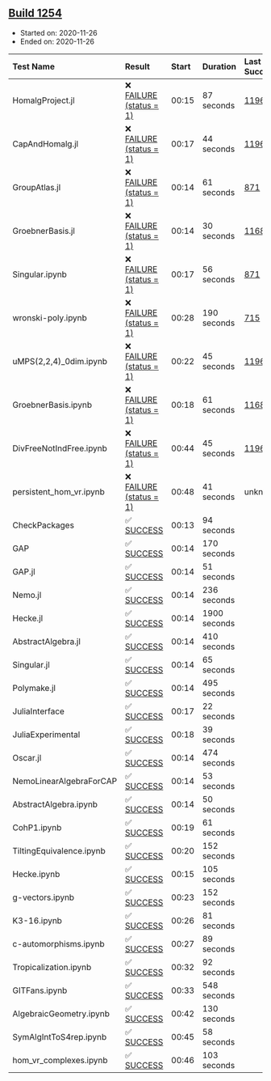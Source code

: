 ## [Build 1254](https://oscarci.mathematik.uni-kl.de/job/oscar-stable/1254/)

* Started on: 2020-11-26
* Ended on: 2020-11-26

| Test Name    | Result | Start | Duration | Last Success | First Failure |
|:-------------|:-------|:------|:---------|:-------------|:--------------|
| HomalgProject.jl | ❌ [FAILURE (status = 1)](https://oscarci.mathematik.uni-kl.de/job/oscar-stable/1254/artifact/logs/build-1254/HomalgProject.jl.log) | 00:15 | 87 seconds | [1196](https://oscarci.mathematik.uni-kl.de/job/oscar-stable/1196/) | [1197](https://oscarci.mathematik.uni-kl.de/job/oscar-stable/1197/) |
| CapAndHomalg.jl | ❌ [FAILURE (status = 1)](https://oscarci.mathematik.uni-kl.de/job/oscar-stable/1254/artifact/logs/build-1254/CapAndHomalg.jl.log) | 00:17 | 44 seconds | [1196](https://oscarci.mathematik.uni-kl.de/job/oscar-stable/1196/) | [1197](https://oscarci.mathematik.uni-kl.de/job/oscar-stable/1197/) |
| GroupAtlas.jl | ❌ [FAILURE (status = 1)](https://oscarci.mathematik.uni-kl.de/job/oscar-stable/1254/artifact/logs/build-1254/GroupAtlas.jl.log) | 00:14 | 61 seconds | [871](https://oscarci.mathematik.uni-kl.de/job/oscar-stable/871/) | [872](https://oscarci.mathematik.uni-kl.de/job/oscar-stable/872/) |
| GroebnerBasis.jl | ❌ [FAILURE (status = 1)](https://oscarci.mathematik.uni-kl.de/job/oscar-stable/1254/artifact/logs/build-1254/GroebnerBasis.jl.log) | 00:14 | 30 seconds | [1168](https://oscarci.mathematik.uni-kl.de/job/oscar-stable/1168/) | [1169](https://oscarci.mathematik.uni-kl.de/job/oscar-stable/1169/) |
| Singular.ipynb | ❌ [FAILURE (status = 1)](https://oscarci.mathematik.uni-kl.de/job/oscar-stable/1254/artifact/logs/build-1254/Singular.ipynb.log) | 00:17 | 56 seconds | [871](https://oscarci.mathematik.uni-kl.de/job/oscar-stable/871/) | [872](https://oscarci.mathematik.uni-kl.de/job/oscar-stable/872/) |
| wronski-poly.ipynb | ❌ [FAILURE (status = 1)](https://oscarci.mathematik.uni-kl.de/job/oscar-stable/1254/artifact/logs/build-1254/wronski-poly.ipynb.log) | 00:28 | 190 seconds | [715](https://oscarci.mathematik.uni-kl.de/job/oscar-stable/715/) | [716](https://oscarci.mathematik.uni-kl.de/job/oscar-stable/716/) |
| uMPS(2,2,4)_0dim.ipynb | ❌ [FAILURE (status = 1)](https://oscarci.mathematik.uni-kl.de/job/oscar-stable/1254/artifact/logs/build-1254/uMPS-2-2-4-_0dim.ipynb.log) | 00:22 | 45 seconds | [1196](https://oscarci.mathematik.uni-kl.de/job/oscar-stable/1196/) | [1197](https://oscarci.mathematik.uni-kl.de/job/oscar-stable/1197/) |
| GroebnerBasis.ipynb | ❌ [FAILURE (status = 1)](https://oscarci.mathematik.uni-kl.de/job/oscar-stable/1254/artifact/logs/build-1254/GroebnerBasis.ipynb.log) | 00:18 | 61 seconds | [1168](https://oscarci.mathematik.uni-kl.de/job/oscar-stable/1168/) | [1169](https://oscarci.mathematik.uni-kl.de/job/oscar-stable/1169/) |
| DivFreeNotIndFree.ipynb | ❌ [FAILURE (status = 1)](https://oscarci.mathematik.uni-kl.de/job/oscar-stable/1254/artifact/logs/build-1254/DivFreeNotIndFree.ipynb.log) | 00:44 | 45 seconds | [1196](https://oscarci.mathematik.uni-kl.de/job/oscar-stable/1196/) | [1197](https://oscarci.mathematik.uni-kl.de/job/oscar-stable/1197/) |
| persistent_hom_vr.ipynb | ❌ [FAILURE (status = 1)](https://oscarci.mathematik.uni-kl.de/job/oscar-stable/1254/artifact/logs/build-1254/persistent_hom_vr.ipynb.log) | 00:48 | 41 seconds | unknown | unknown |
| CheckPackages | ✅ [SUCCESS](https://oscarci.mathematik.uni-kl.de/job/oscar-stable/1254/artifact/logs/build-1254/CheckPackages.log) | 00:13 | 94 seconds |  |  |
| GAP | ✅ [SUCCESS](https://oscarci.mathematik.uni-kl.de/job/oscar-stable/1254/artifact/logs/build-1254/GAP.log) | 00:14 | 170 seconds |  |  |
| GAP.jl | ✅ [SUCCESS](https://oscarci.mathematik.uni-kl.de/job/oscar-stable/1254/artifact/logs/build-1254/GAP.jl.log) | 00:14 | 51 seconds |  |  |
| Nemo.jl | ✅ [SUCCESS](https://oscarci.mathematik.uni-kl.de/job/oscar-stable/1254/artifact/logs/build-1254/Nemo.jl.log) | 00:14 | 236 seconds |  |  |
| Hecke.jl | ✅ [SUCCESS](https://oscarci.mathematik.uni-kl.de/job/oscar-stable/1254/artifact/logs/build-1254/Hecke.jl.log) | 00:14 | 1900 seconds |  |  |
| AbstractAlgebra.jl | ✅ [SUCCESS](https://oscarci.mathematik.uni-kl.de/job/oscar-stable/1254/artifact/logs/build-1254/AbstractAlgebra.jl.log) | 00:14 | 410 seconds |  |  |
| Singular.jl | ✅ [SUCCESS](https://oscarci.mathematik.uni-kl.de/job/oscar-stable/1254/artifact/logs/build-1254/Singular.jl.log) | 00:14 | 65 seconds |  |  |
| Polymake.jl | ✅ [SUCCESS](https://oscarci.mathematik.uni-kl.de/job/oscar-stable/1254/artifact/logs/build-1254/Polymake.jl.log) | 00:14 | 495 seconds |  |  |
| JuliaInterface | ✅ [SUCCESS](https://oscarci.mathematik.uni-kl.de/job/oscar-stable/1254/artifact/logs/build-1254/JuliaInterface.log) | 00:17 | 22 seconds |  |  |
| JuliaExperimental | ✅ [SUCCESS](https://oscarci.mathematik.uni-kl.de/job/oscar-stable/1254/artifact/logs/build-1254/JuliaExperimental.log) | 00:18 | 39 seconds |  |  |
| Oscar.jl | ✅ [SUCCESS](https://oscarci.mathematik.uni-kl.de/job/oscar-stable/1254/artifact/logs/build-1254/Oscar.jl.log) | 00:14 | 474 seconds |  |  |
| NemoLinearAlgebraForCAP | ✅ [SUCCESS](https://oscarci.mathematik.uni-kl.de/job/oscar-stable/1254/artifact/logs/build-1254/NemoLinearAlgebraForCAP.log) | 00:14 | 53 seconds |  |  |
| AbstractAlgebra.ipynb | ✅ [SUCCESS](https://oscarci.mathematik.uni-kl.de/job/oscar-stable/1254/artifact/logs/build-1254/AbstractAlgebra.ipynb.log) | 00:14 | 50 seconds |  |  |
| CohP1.ipynb | ✅ [SUCCESS](https://oscarci.mathematik.uni-kl.de/job/oscar-stable/1254/artifact/logs/build-1254/CohP1.ipynb.log) | 00:19 | 61 seconds |  |  |
| TiltingEquivalence.ipynb | ✅ [SUCCESS](https://oscarci.mathematik.uni-kl.de/job/oscar-stable/1254/artifact/logs/build-1254/TiltingEquivalence.ipynb.log) | 00:20 | 152 seconds |  |  |
| Hecke.ipynb | ✅ [SUCCESS](https://oscarci.mathematik.uni-kl.de/job/oscar-stable/1254/artifact/logs/build-1254/Hecke.ipynb.log) | 00:15 | 105 seconds |  |  |
| g-vectors.ipynb | ✅ [SUCCESS](https://oscarci.mathematik.uni-kl.de/job/oscar-stable/1254/artifact/logs/build-1254/g-vectors.ipynb.log) | 00:23 | 152 seconds |  |  |
| K3-16.ipynb | ✅ [SUCCESS](https://oscarci.mathematik.uni-kl.de/job/oscar-stable/1254/artifact/logs/build-1254/K3-16.ipynb.log) | 00:26 | 81 seconds |  |  |
| c-automorphisms.ipynb | ✅ [SUCCESS](https://oscarci.mathematik.uni-kl.de/job/oscar-stable/1254/artifact/logs/build-1254/c-automorphisms.ipynb.log) | 00:27 | 89 seconds |  |  |
| Tropicalization.ipynb | ✅ [SUCCESS](https://oscarci.mathematik.uni-kl.de/job/oscar-stable/1254/artifact/logs/build-1254/Tropicalization.ipynb.log) | 00:32 | 92 seconds |  |  |
| GITFans.ipynb | ✅ [SUCCESS](https://oscarci.mathematik.uni-kl.de/job/oscar-stable/1254/artifact/logs/build-1254/GITFans.ipynb.log) | 00:33 | 548 seconds |  |  |
| AlgebraicGeometry.ipynb | ✅ [SUCCESS](https://oscarci.mathematik.uni-kl.de/job/oscar-stable/1254/artifact/logs/build-1254/AlgebraicGeometry.ipynb.log) | 00:42 | 130 seconds |  |  |
| SymAlgIntToS4rep.ipynb | ✅ [SUCCESS](https://oscarci.mathematik.uni-kl.de/job/oscar-stable/1254/artifact/logs/build-1254/SymAlgIntToS4rep.ipynb.log) | 00:45 | 58 seconds |  |  |
| hom_vr_complexes.ipynb | ✅ [SUCCESS](https://oscarci.mathematik.uni-kl.de/job/oscar-stable/1254/artifact/logs/build-1254/hom_vr_complexes.ipynb.log) | 00:46 | 103 seconds |  |  |

